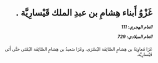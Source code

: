 <h1 dir="rtl">غَزْوُ أَبناء هِشامِ بن عبدِ الملك قَيْسارِيَّة .</h1>

<h5 dir="rtl">العام الهجري:  111

العام الميلادي: 729

</h5>

<p dir="rtl">غَزَا مُعاوِيَةُ بن هِشامٍ الصَّائِفَة اليُسْرَى، وغَزَا سَعيدُ بن هِشامٍ الصَّائِفَة اليُمْنَى حتَّى أَتَى قَيْسارِيَّة.</p></br>
